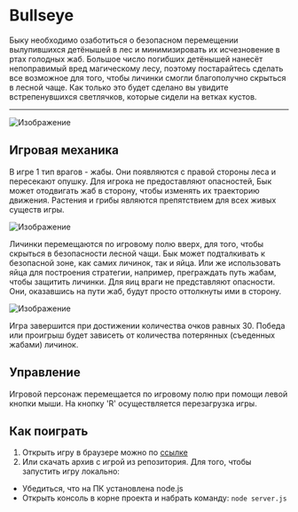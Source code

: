 # Bullseye
Быку необходимо озаботиться о безопасном перемещении вылупившихся детёнышей в лес и минимизировать их исчезновение в ртах голодных жаб. Большое число погибших детёнышей нанесёт
непоправимый вред магическому лесу, поэтому постарайтесь сделать все возможное для того, чтобы личинки смогли благополучно скрыться в лесной чаще. Как только это будет сделано
вы увидите встрепенувшихся светлячков, которые сидели на ветках кустов.
___

![Изображение][1]

## Игровая механика
В игре 1 тип врагов - жабы. Они появляются с правой стороны леса и пересекают опушку. Для игрока не предоставляют опасностей, Бык может отодвигать жаб в сторону, чтобы
изменять их траекторию движения. Растения и грибы являются препятствием для всех живых существ игры.

![Изображение][2]

Личинки перемещаются по игровому полю вверх, для того, чтобы скрыться в безопасности лесной чащи. Бык может подталкивать к безопасной зоне, как самих личинок, так и яйца.
Или же использовать яйца для построения стратегии, например, преграждать путь жабам, чтобы защитить личинки. Для яиц враги не представляют опасности. Они, оказавшись на пути жаб, будут просто оттолкнуты ими в сторону.

![Изображение][3]

Игра завершится при достижении количества очков равных 30. Победа или проигрыш будет зависеть от количества потерянных (съеденных жабами) личинок.

## Управление
Игровой персонаж перемещается по игровому полю при помощи левой кнопки мыши. На кнопку 'R' осуществляется перезагрузка игры.

## Как поиграть
1. Открыть игру в браузере можно по [ссылке](https://mogrima.github.io/Bullseye/)
2. Или скачать архив с игрой из репозитория. Для того, чтобы запустить игру локально:
  * Убедиться, что на ПК установлена node.js
  * Открыть консоль в корне проекта и набрать команду:
  ```node server.js ```

[1]:https://github.com/Mogrima/Bullseye/blob/master/Assets/prewiev.png
[2]:https://github.com/Mogrima/Bullseye/blob/master/Assets/toad_spotted_alt.png
[3]:https://github.com/Mogrima/Bullseye/blob/master/Assets/larva_crawl.png
